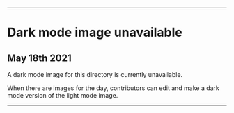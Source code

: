 
***
 
# Dark mode image unavailable

## May 18th 2021

A dark mode image for this directory is currently unavailable.

When there are images for the day, contributors can edit and make a dark mode version of the light mode image.

***
